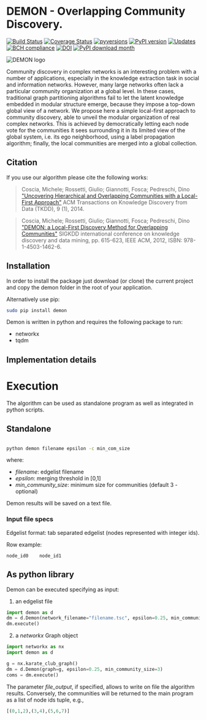 # DEMON - Overlapping Community Discovery.

[![Build Status](https://travis-ci.org/GiulioRossetti/DEMON.svg?branch=master)](https://travis-ci.org/GiulioRossetti/DEMON)
[![Coverage Status](https://coveralls.io/repos/github/GiulioRossetti/DEMON/badge.svg?branch=master)](https://coveralls.io/github/GiulioRossetti/DEMON?branch=master)
[![pyversions](https://img.shields.io/pypi/pyversions/demon.svg)](https://badge.fury.io/py/DEMON)
[![PyPI version](https://badge.fury.io/py/demon.svg)](https://badge.fury.io/py/DEMON)
[![Updates](https://pyup.io/repos/github/GiulioRossetti/DEMON/shield.svg)](https://pyup.io/repos/github/GiulioRossetti/DEMON/)
[![BCH compliance](https://bettercodehub.com/edge/badge/GiulioRossetti/DEMON?branch=master)](https://bettercodehub.com/)
[![DOI](https://zenodo.org/badge/53486170.svg)](https://zenodo.org/badge/latestdoi/53486170)
[![PyPI download month](https://img.shields.io/pypi/dm/demon.svg?color=blue&style=plastic)](https://pypi.python.org/pypi/demon/)

![DEMON logo](http://www.giuliorossetti.net/about/wp-content/uploads/2013/07/Demon-300x233.png)


Community discovery in complex networks is an interesting problem with a number of applications, especially in the knowledge extraction task in social and information networks. However, many large networks often lack a particular community organization at a global level. In these cases, traditional graph partitioning algorithms fail to let the latent knowledge embedded in modular structure emerge, because they impose a top-down global view of a network. We propose here a simple local-first approach to community discovery, able to unveil the modular organization of real complex networks. This is achieved by democratically letting each node vote for the communities it sees surrounding it in its limited view of the global system, i.e. its ego neighborhood, using a label propagation algorithm; finally, the local communities are merged into a global collection. 

## Citation
If you use our algorithm please cite the following works:

>Coscia, Michele; Rossetti, Giulio; Giannotti, Fosca; Pedreschi, Dino
> ["Uncovering Hierarchical and Overlapping Communities with a Local-First Approach"](http://dl.acm.org/citation.cfm?id=2629511)
>ACM Transactions on Knowledge Discovery from Data (TKDD), 9 (1), 2014. 

>Coscia, Michele; Rossetti, Giulio; Giannotti, Fosca; Pedreschi, Dino
> ["DEMON: a Local-First Discovery Method for Overlapping Communities"](http://dl.acm.org/citation.cfm?id=2339630)
>SIGKDD international conference on knowledge discovery and data mining, pp. 615-623, IEEE ACM, 2012, ISBN: 978-1-4503-1462-6.

## Installation


In order to install the package just download (or clone) the current project and copy the demon folder in the root of your application.

Alternatively use pip:
```bash
sudo pip install demon
```

Demon is written in python and requires the following package to run:
- networkx
- tqdm

## Implementation details



# Execution

The algorithm can be used as standalone program as well as integrated in python scripts.

## Standalone

```bash

python demon filename epsilon -c min_com_size
```

where:
* *filename*: edgelist filename
* *epsilon*: merging threshold in [0,1]
* *min_community_size*: minimum size for communities (default 3 - optional)

Demon results will be saved on a text file.

### Input file specs 
Edgelist format: tab separated edgelist (nodes represented with integer ids).

Row example:
```
node_id0    node_id1
```

## As python library

Demon can be executed specifying as input: 

1. an edgelist file

```python
import demon as d
dm = d.Demon(network_filename="filename.tsc", epsilon=0.25, min_community_size=3, file_output="communities.txt")
dm.execute()

```

2. a *networkx* Graph object

```python
import networkx as nx
import demon as d

g = nx.karate_club_graph()
dm = d.Demon(graph=g, epsilon=0.25, min_community_size=3)
coms = dm.execute()

```

The parameter *file_output*, if specified, allows to write on file the algorithm results.
Conversely, the communities will be returned to the main program as a list of node ids tuple, e.g.,

```python
[(0,1,2),(3,4),(5,6,7)]
```
